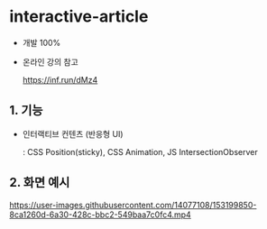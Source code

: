 # interactive-article

- 개발 100%

- 온라인 강의 참고

  https://inf.run/dMz4
  
## 1. 기능

- 인터랙티브 컨텐츠 (반응형 UI)

  : CSS Position(sticky), CSS Animation, JS IntersectionObserver

## 2. 화면 예시

https://user-images.githubusercontent.com/14077108/153199850-8ca1260d-6a30-428c-bbc2-549baa7c0fc4.mp4
